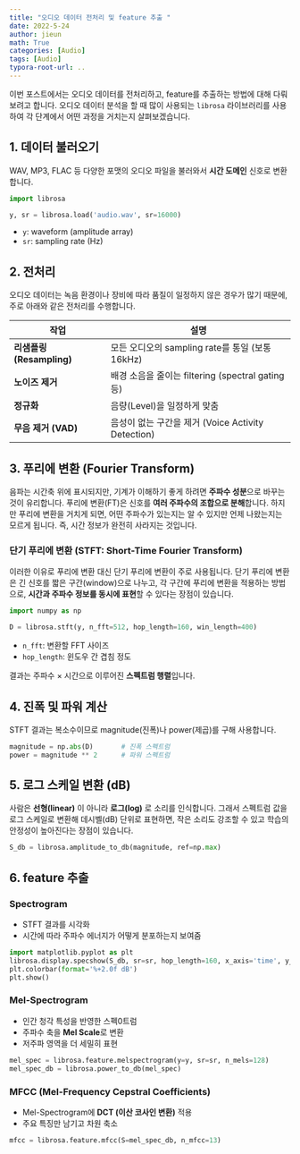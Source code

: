 ```yaml
---
title: "오디오 데이터 전처리 및 feature 추출 "
date: 2022-5-24
author: jieun
math: True
categories: [Audio]
tags: [Audio]
typora-root-url: ..
---
```






이번 포스트에서는 오디오 데이터를 전처리하고, feature를 추출하는 방법에 대해 다뤄보려고 합니다. 오디오 데이터 분석을 할 때 많이 사용되는 `librosa` 라이브러리를 사용하여 각 단계에서 어떤 과정을 거치는지 살펴보겠습니다.

## 1. 데이터 불러오기

WAV, MP3, FLAC 등 다양한 포맷의 오디오 파일을 불러와서 **시간 도메인** 신호로 변환합니다.

```python
import librosa

y, sr = librosa.load('audio.wav', sr=16000)
```

- `y`: waveform (amplitude array)
- `sr`: sampling rate (Hz)

## 2. 전처리

오디오 데이터는 녹음 환경이나 장비에 따라 품질이 일정하지 않은 경우가 많기 때문에, 주로 아래와 같은 전처리를 수행합니다.

| 작업                      | 설명                                               |
| ------------------------- | -------------------------------------------------- |
| **리샘플링 (Resampling)** | 모든 오디오의 sampling rate를 통일 (보통 16kHz)    |
| **노이즈 제거**           | 배경 소음을 줄이는 filtering (spectral gating 등)  |
| **정규화**                | 음량(Level)을 일정하게 맞춤                        |
| **무음 제거 (VAD)**       | 음성이 없는 구간을 제거 (Voice Activity Detection) |

## 3. 푸리에 변환 (Fourier Transform)

음파는 시간축 위에 표시되지만, 기계가 이해하기 좋게 하려면 **주파수 성분**으로 바꾸는 것이 유리합니다. 푸리에 변환(FT)은 신호를 **여러 주파수의 조합으로 분해**합니다. 하지만 푸리에 변환을 거치게 되면, 어떤 주파수가 있는지는 알 수 있지만 언제 나왔는지는 모르게 됩니다. 즉, 시간 정보가 완전히 사라지는 것입니다.

### 단기 푸리에 변환 (STFT: Short-Time Fourier Transform)

이러한 이유로 푸리에 변환 대신 단기 푸리에 변환이 주로 사용됩니다. 단기 푸리에 변환은 긴 신호를 짧은 구간(window)으로 나누고, 각 구간에 푸리에 변환을 적용하는 방법으로, **시간과 주파수 정보를 동시에 표현**할 수 있다는 장점이 있습니다.

```python
import numpy as np

D = librosa.stft(y, n_fft=512, hop_length=160, win_length=400)
```

- `n_fft`: 변환할 FFT 사이즈
- `hop_length`: 윈도우 간 겹침 정도

결과는 주파수 × 시간으로 이루어진 **스펙트럼 행렬**입니다.

## 4. 진폭 및 파워 계산

STFT 결과는 복소수이므로 magnitude(진폭)나 power(제곱)를 구해 사용합니다.

```python
magnitude = np.abs(D)       # 진폭 스펙트럼
power = magnitude ** 2      # 파워 스펙트럼
```

## 5. 로그 스케일 변환 (dB)

사람은 **선형(linear)** 이 아니라 **로그(log)** 로 소리를 인식합니다. 그래서 스펙트럼 값을 로그 스케일로 변환해 데시벨(dB) 단위로 표현하면, 작은 소리도 강조할 수 있고 학습의 안정성이 높아진다는 장점이 있습니다.

```python
S_db = librosa.amplitude_to_db(magnitude, ref=np.max)
```

## 6. feature 추출

### Spectrogram

- STFT 결과를 시각화
- 시간에 따라 주파수 에너지가 어떻게 분포하는지 보여줌

```python
import matplotlib.pyplot as plt
librosa.display.specshow(S_db, sr=sr, hop_length=160, x_axis='time', y_axis='linear')
plt.colorbar(format='%+2.0f dB')
plt.show()
```

### Mel-Spectrogram

- 인간 청각 특성을 반영한 스펙0트럼
- 주파수 축을 **Mel Scale**로 변환
- 저주파 영역을 더 세밀히 표현

```python
mel_spec = librosa.feature.melspectrogram(y=y, sr=sr, n_mels=128)
mel_spec_db = librosa.power_to_db(mel_spec)
```

### MFCC (Mel-Frequency Cepstral Coefficients)

- Mel-Spectrogram에 **DCT (이산 코사인 변환)** 적용
- 주요 특징만 남기고 차원 축소

```python
mfcc = librosa.feature.mfcc(S=mel_spec_db, n_mfcc=13)
```